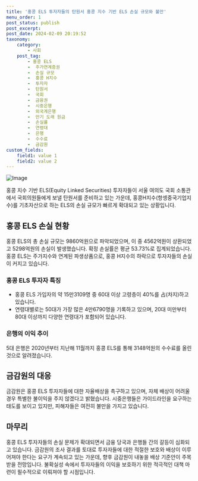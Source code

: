 ```yaml
---
title: '홍콩 ELS 투자자들의 탄원서 홍콩 지수 기반 ELS 손실 규모와 불만'
menu_order: 1
post_status: publish
post_excerpt: 
post_date: 2024-02-09 20:19:52
taxonomy:
    category:
        - 사회
    post_tag:
        - 홍콩 ELS
        -  주가연계증권
        -  손실 규모
        -  홍콩 H지수
        -  투자자
        -  탄원서
        -  국회
        -  금융권
        -  시중은행
        -  외국계은행
        -  만기 도래 원금
        -  손실률
        -  연령대
        -  은행
        -  수수료
        -  금감원
custom_fields:
    field1: value 1
    field2: value 2
---
```


![Image](https://imgnews.pstatic.net/image/417/2024/02/09/0000980850_001_20240209164501449.jpg?type=w647)

홍콩 지수 기반 ELS(Equity Linked Securities) 투자자들이 서울 여의도 국회 소통관에서 국회의원들에게 보낼 탄원서를 준비하고 있는 가운데, 홍콩H지수(항셍중국기업지수)를 기초자산으로 하는 ELS의 손실 규모가 빠르게 확대되고 있는 상황입니다. 
## 홍콩 ELS 손실 현황
홍콩 ELS의 총 손실 규모는 9860억원으로 파악되었으며, 이 중 4562억원이 상환되었고 5298억원의 손실이 발생했습니다. 확정 손실률은 평균 53.73%로 집계되었습니다. 홍콩 ELS는 주가지수와 연계된 파생상품으로, 홍콩 H지수의 하락으로 투자자들의 손실이 커지고 있습니다.
### 홍콩 ELS 투자자 특징
- 홍콩 ELS 가입자의 약 15만3109명 중 60대 이상 고령층이 40%를 占(차지)하고 있습니다.
- 연령대별로는 50대가 가장 많은 4만6790명을 기록하고 있으며, 20대 미만부터 80대 이상까지 다양한 연령대가 포함되어 있습니다.
### 은행의 이익 추이
5대 은행은 2020년부터 지난해 11월까지 홍콩 ELS를 통해 3148억원의 수수료를 올린 것으로 알려졌습니다.
## 금감원의 대응
금감원은 홍콩 ELS 투자자들에 대한 자율배상을 촉구하고 있으며, 자체 배상이 어려울 경우 특별한 불이익을 주지 않겠다고 밝혔습니다. 시중은행들은 가이드라인을 요구하는 태도를 보이고 있지만, 피해자들은 여전히 불만을 가지고 있습니다.
## 마무리
홍콩 ELS 투자자들의 손실 문제가 확대되면서 금융 당국과 은행들 간의 갈등이 심화되고 있습니다. 금감원의 조사 결과를 토대로 투자자들에 대한 적절한 보호와 배상이 이루어져야 한다는 요구가 계속되고 있는 가운데, 향후 금감원이 내놓을 배상 기준안이 주목받을 전망입니다. 불확실성 속에서 투자자들의 이익을 보호하기 위한 적극적인 대책 마련이 필수적으로 이뤄져야 할 시점입니다.
